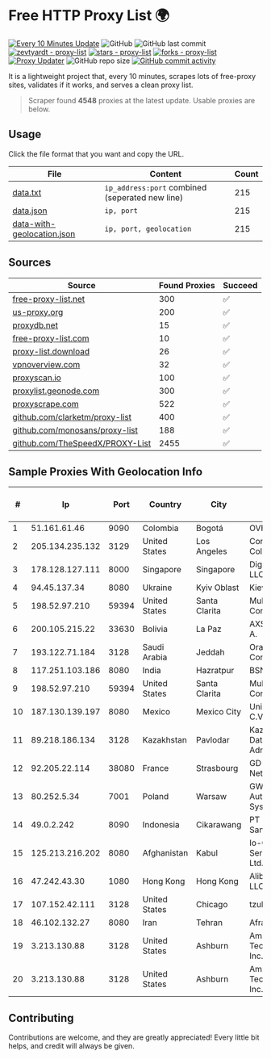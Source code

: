 
# Free HTTP Proxy List 🌍

[![Every 10 Minutes Update](https://github.com/mertguvencli/http-proxy-list/actions/workflows/main.yml/badge.svg?branch=main)](https://github.com/mertguvencli/http-proxy-list/actions/workflows/main.yml)
![GitHub](https://img.shields.io/github/license/mertguvencli/http-proxy-list)
![GitHub last commit](https://img.shields.io/github/last-commit/mertguvencli/http-proxy-list)
[![zevtyardt - proxy-list](https://img.shields.io/static/v1?label=zevtyardt&message=proxy-list&color=blue&logo=github)](https://github.com/zevtyardt/proxy-list "Go to GitHub repo")
[![stars - proxy-list](https://img.shields.io/github/stars/zevtyardt/proxy-list?style=social)](https://github.com/zevtyardt/proxy-list)
[![forks - proxy-list](https://img.shields.io/github/forks/zevtyardt/proxy-list?style=social)](https://github.com/zevtyardt/proxy-list)
[![Proxy Updater](https://github.com/zevtyardt/proxy-list/workflows/Proxy%20Updater/badge.svg)](https://github.com/zevtyardt/proxy-list/actions?query=workflow:"Proxy+Updater")
![GitHub repo size](https://img.shields.io/github/repo-size/zevtyardt/proxy-list)
[![GitHub commit activity](https://img.shields.io/github/commit-activity/m/zevtyardt/proxy-list?logo=commits)](https://github.com/zevtyardt/proxy-list/commits/main)

It is a lightweight project that, every 10 minutes, scrapes lots of free-proxy sites, validates if it works, and serves a clean proxy list.

> Scraper found **4548** proxies at the latest update. Usable proxies are below.

## Usage

Click the file format that you want and copy the URL.

|File|Content|Count|
|----|-------|-----|
|[data.txt](https://raw.githubusercontent.com/mertguvencli/http-proxy-list/main/proxy-list/data.txt)|`ip_address:port` combined (seperated new line)|215|
|[data.json](https://raw.githubusercontent.com/mertguvencli/http-proxy-list/main/proxy-list/data.json)|`ip, port`|215|
|[data-with-geolocation.json](https://raw.githubusercontent.com/mertguvencli/http-proxy-list/main/proxy-list/data-with-geolocation.json)|`ip, port, geolocation`|215|

## Sources

|Source|Found Proxies|Succeed|
|------|-------------|-------|
|[free-proxy-list.net](https://free-proxy-list.net)|300|✅|
|[us-proxy.org](https://www.us-proxy.org)|200|✅|
|[proxydb.net](http://proxydb.net)|15|✅|
|[free-proxy-list.com](https://free-proxy-list.com/?page=&port=&type%5B%5D=http&type%5B%5D=https&up_time=0&search=Search)|10|✅|
|[proxy-list.download](https://www.proxy-list.download/HTTP)|26|✅|
|[vpnoverview.com](https://vpnoverview.com/privacy/anonymous-browsing/free-proxy-servers)|32|✅|
|[proxyscan.io](https://www.proxyscan.io)|100|✅|
|[proxylist.geonode.com](https://proxylist.geonode.com/api/proxy-list?limit=300&page=1&sort_by=lastChecked&sort_type=desc&protocols=http,https)|300|✅|
|[proxyscrape.com](https://api.proxyscrape.com/v2/?request=displayproxies&protocol=http&timeout=10000&country=all&ssl=all&anonymity=all)|522|✅|
|[github.com/clarketm/proxy-list](https://raw.githubusercontent.com/clarketm/proxy-list/master/proxy-list-raw.txt)|400|✅|
|[github.com/monosans/proxy-list](https://raw.githubusercontent.com/monosans/proxy-list/main/proxies/http.txt)|188|✅|
|[github.com/TheSpeedX/PROXY-List](https://raw.githubusercontent.com/TheSpeedX/PROXY-List/master/http.txt)|2455|✅|


## Sample Proxies With Geolocation Info

|#|Ip|Port|Country|City|Internet Service Provider|
|-|--|----|-------|----|-------------------------|
|1|51.161.61.46|9090|Colombia|Bogotá|OVH Hosting|
|2|205.134.235.132|3129|United States|Los Angeles|Corporate Colocation Inc|
|3|178.128.127.111|8000|Singapore|Singapore|DigitalOcean, LLC|
|4|94.45.137.34|8080|Ukraine|Kyiv Oblast|Kievline LLC|
|5|198.52.97.210|59394|United States|Santa Clarita|Multacom Corporation|
|6|200.105.215.22|33630|Bolivia|La Paz|AXS Bolivia S. A.|
|7|193.122.71.184|3128|Saudi Arabia|Jeddah|Oracle Corporation|
|8|117.251.103.186|8080|India|Hazratpur|BSNL Internet|
|9|198.52.97.210|59394|United States|Santa Clarita|Multacom Corporation|
|10|187.130.139.197|8080|Mexico|Mexico City|Uninet S.A. de C.V.|
|11|89.218.186.134|3128|Kazakhstan|Pavlodar|Kazakhtelecom Data Network Administration|
|12|92.205.22.114|38080|France|Strasbourg|GD MASS Network|
|13|80.252.5.34|7001|Poland|Warsaw|GWNET Autonomus System|
|14|49.0.2.242|8090|Indonesia|Cikarawang|PT Usaha Adi Sanggoro|
|15|125.213.216.202|8080|Afghanistan|Kabul|Io-Global Services Pvt. Ltd.|
|16|47.242.43.30|1080|Hong Kong|Hong Kong|Alibaba.com LLC|
|17|107.152.42.111|3128|United States|Chicago|tzulo, inc.|
|18|46.102.132.27|8080|Iran|Tehran|Afranet|
|19|3.213.130.88|3128|United States|Ashburn|Amazon Technologies Inc.|
|20|3.213.130.88|3128|United States|Ashburn|Amazon Technologies Inc.|



## Contributing

Contributions are welcome, and they are greatly appreciated! Every
little bit helps, and credit will always be given.

